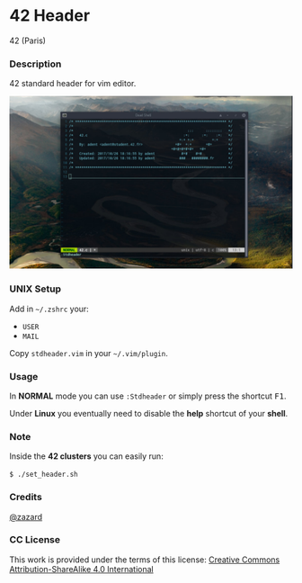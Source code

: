# **42 Header**

42 (Paris)

### **Description**

42 standard header for vim editor.

![42 header](img/42header.jpg)

### **UNIX Setup**

Add in `~/.zshrc` your:

+ `USER`
+ `MAIL`

Copy `stdheader.vim` in your `~/.vim/plugin`.

### **Usage**

In **NORMAL** mode you can use `:Stdheader` or simply press the shortcut <kbd>F1</kbd>.

Under **Linux** you eventually need to disable the **help** shortcut of your **shell**.

### **Note**

Inside the **42 clusters** you can easily run:

`$ ./set_header.sh`

### **Credits**

[@zazard](https://github.com/zazard)

### **CC License**

This work is provided under the terms of this license: [Creative Commons Attribution-ShareAlike 4.0 International](https://creativecommons.org/licenses/by-sa/4.0/)
